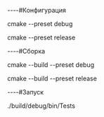 ----#Конфигурация

cmake --preset debug

cmake --preset release

----#Сборка

cmake --build --preset debug

cmake --build --preset release

----#Запуск

./build/debug/bin/Tests
